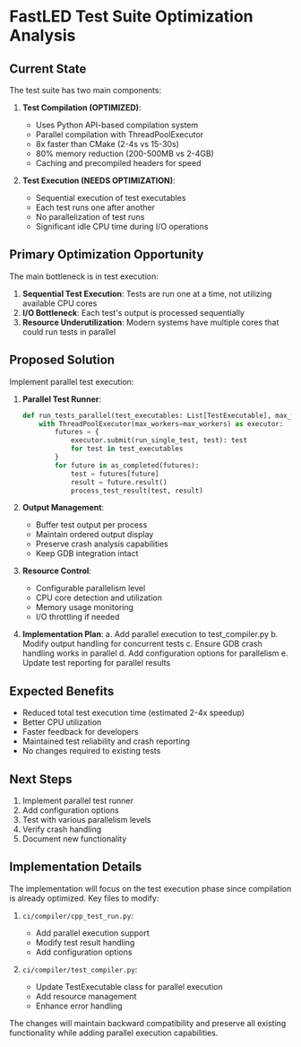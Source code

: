 # FastLED Test Suite Optimization Analysis

## Current State
The test suite has two main components:

1. **Test Compilation (OPTIMIZED)**:
   - Uses Python API-based compilation system
   - Parallel compilation with ThreadPoolExecutor
   - 8x faster than CMake (2-4s vs 15-30s)
   - 80% memory reduction (200-500MB vs 2-4GB)
   - Caching and precompiled headers for speed

2. **Test Execution (NEEDS OPTIMIZATION)**:
   - Sequential execution of test executables
   - Each test runs one after another
   - No parallelization of test runs
   - Significant idle CPU time during I/O operations

## Primary Optimization Opportunity
The main bottleneck is in test execution:

1. **Sequential Test Execution**: Tests are run one at a time, not utilizing available CPU cores
2. **I/O Bottleneck**: Each test's output is processed sequentially
3. **Resource Underutilization**: Modern systems have multiple cores that could run tests in parallel

## Proposed Solution
Implement parallel test execution:

1. **Parallel Test Runner**:
   ```python
   def run_tests_parallel(test_executables: List[TestExecutable], max_workers: int) -> None:
       with ThreadPoolExecutor(max_workers=max_workers) as executor:
           futures = {
               executor.submit(run_single_test, test): test 
               for test in test_executables
           }
           for future in as_completed(futures):
               test = futures[future]
               result = future.result()
               process_test_result(test, result)
   ```

2. **Output Management**:
   - Buffer test output per process
   - Maintain ordered output display
   - Preserve crash analysis capabilities
   - Keep GDB integration intact

3. **Resource Control**:
   - Configurable parallelism level
   - CPU core detection and utilization
   - Memory usage monitoring
   - I/O throttling if needed

4. **Implementation Plan**:
   a. Add parallel execution to test_compiler.py
   b. Modify output handling for concurrent tests
   c. Ensure GDB crash handling works in parallel
   d. Add configuration options for parallelism
   e. Update test reporting for parallel results

## Expected Benefits
- Reduced total test execution time (estimated 2-4x speedup)
- Better CPU utilization
- Faster feedback for developers
- Maintained test reliability and crash reporting
- No changes required to existing tests

## Next Steps
1. Implement parallel test runner
2. Add configuration options
3. Test with various parallelism levels
4. Verify crash handling
5. Document new functionality

## Implementation Details
The implementation will focus on the test execution phase since compilation is already optimized. Key files to modify:

1. `ci/compiler/cpp_test_run.py`:
   - Add parallel execution support
   - Modify test result handling
   - Add configuration options

2. `ci/compiler/test_compiler.py`:
   - Update TestExecutable class for parallel execution
   - Add resource management
   - Enhance error handling

The changes will maintain backward compatibility and preserve all existing functionality while adding parallel execution capabilities.

